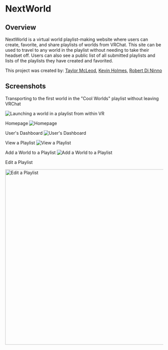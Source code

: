 # NextWorld

## Overview
NextWorld is a virtual world playlist-making website where users can create, favorite, and share playlists of worlds from VRChat. This site can be used to travel to any world in the playlist without needing to take their headset off. Users can also see a public list of all submitted playlists and lists of the playlists they have created and favorited.

This project was created by: [Taylor McLeod](https://github.com/lorleod), [Kevin Holmes](https://github.com/sendd-k), [Robert Di Ninno](https://github.com/rdininno)

## Screenshots

Transporting to the first world in the "Cool Worlds" playlist without leaving VRChat

![Launching a world in a playlist from within VR](https://user-images.githubusercontent.com/3805194/182944679-eac83922-21b1-428c-881b-8f41f2143d5d.gif)

Homepage
<img alt="Homepage" src="https://user-images.githubusercontent.com/3805194/182953329-a11298b7-518c-4806-9524-c5b936c7926a.png">

User's Dashboard
<img alt="User's Dashboard" src="https://user-images.githubusercontent.com/3805194/182953359-822ff561-91cc-4224-ad74-fe3aacda7ee6.png">

View a Playlist
<img alt="View a Playlist" src="https://user-images.githubusercontent.com/3805194/182953418-d5633dfe-c165-4b41-947f-168a0ef91532.png">

Add a World to a Playlist
<img alt="Add a World to a Playlist" src="https://user-images.githubusercontent.com/3805194/182953768-ae6f15d6-72fb-427a-9714-aba48dca1ada.png">

Edit a Playlist

<img width="558" alt="Edit a Playlist" src="https://user-images.githubusercontent.com/3805194/182953433-2ead04ef-1cfc-42f5-89d2-44bdc09710d4.png">
